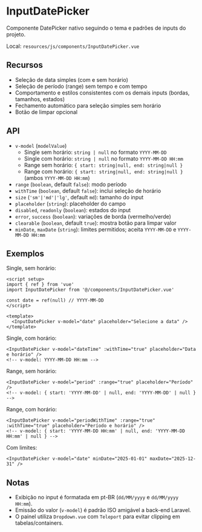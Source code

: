 # InputDatePicker

Componente DatePicker nativo seguindo o tema e padrões de inputs do projeto.

Local: `resources/js/components/InputDatePicker.vue`

## Recursos

- Seleção de data simples (com e sem horário)
- Seleção de período (range) sem tempo e com tempo
- Comportamento e estilos consistentes com os demais inputs (bordas, tamanhos, estados)
- Fechamento automático para seleção simples sem horário
- Botão de limpar opcional

## API

- `v-model` (`modelValue`)
  - Single sem horário: `string | null` no formato `YYYY-MM-DD`
  - Single com horário: `string | null` no formato `YYYY-MM-DD HH:mm`
  - Range sem horário: `{ start: string|null, end: string|null }`
  - Range com horário: `{ start: string|null, end: string|null }` (ambos `YYYY-MM-DD HH:mm`)
- `range` (`boolean`, default `false`): modo período
- `withTime` (`boolean`, default `false`): inclui seleção de horário
- `size` (`'sm'|'md'|'lg'`, default `md`): tamanho do input
- `placeholder` (`string`): placeholder do campo
- `disabled`, `readonly` (`boolean`): estados do input
- `error`, `success` (`boolean`): variações de borda (vermelho/verde)
- `clearable` (`boolean`, default `true`): mostra botão para limpar valor
- `minDate`, `maxDate` (`string`): limites permitidos; aceita `YYYY-MM-DD` e `YYYY-MM-DD HH:mm`

## Exemplos

Single, sem horário:

```vue
<script setup>
import { ref } from 'vue'
import InputDatePicker from '@/components/InputDatePicker.vue'

const date = ref(null) // YYYY-MM-DD
</script>

<template>
  <InputDatePicker v-model="date" placeholder="Selecione a data" />
</template>
```

Single, com horário:

```vue
<InputDatePicker v-model="dateTime" :withTime="true" placeholder="Data e horário" />
<!-- v-model: YYYY-MM-DD HH:mm -->
```

Range, sem horário:

```vue
<InputDatePicker v-model="period" :range="true" placeholder="Período" />
<!-- v-model: { start: 'YYYY-MM-DD' | null, end: 'YYYY-MM-DD' | null } -->
```

Range, com horário:

```vue
<InputDatePicker v-model="periodWithTime" :range="true" :withTime="true" placeholder="Período e horário" />
<!-- v-model: { start: 'YYYY-MM-DD HH:mm' | null, end: 'YYYY-MM-DD HH:mm' | null } -->
```

Com limites:

```vue
<InputDatePicker v-model="date" minDate="2025-01-01" maxDate="2025-12-31" />
```

## Notas

- Exibição no input é formatada em pt-BR (`dd/MM/yyyy` e `dd/MM/yyyy HH:mm`).
- Emissão do valor (`v-model`) é padrão ISO amigável a back-end Laravel.
- O painel utiliza `Dropdown.vue` com `Teleport` para evitar clipping em tabelas/containers.

